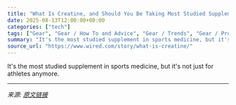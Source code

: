 ```yaml
---
title: "What Is Creatine, and Should You Be Taking Most Studied Supplement (2025)"
date: 2025-08-13T12:00:00+08:00
categories: ["tech"]
tags: ["Gear", "Gear / How To and Advice", "Gear / Trends", "Gear / Products / Health and Fitness", "Gear / Products / Lifestyle", "health", "women's health", "Powders", "Tonics", "and Elixirs", "gear", "Trends", "nutrition", "food", "fitness", "Breaking It Down"]
summary: "It's the most studied supplement in sports medicine, but it's not just for athletes anymore."
source_url: "https://www.wired.com/story/what-is-creatine/"
---
```


It's the most studied supplement in sports medicine, but it's not just for athletes anymore.

---

*来源: [原文链接](https://www.wired.com/story/what-is-creatine/)*
